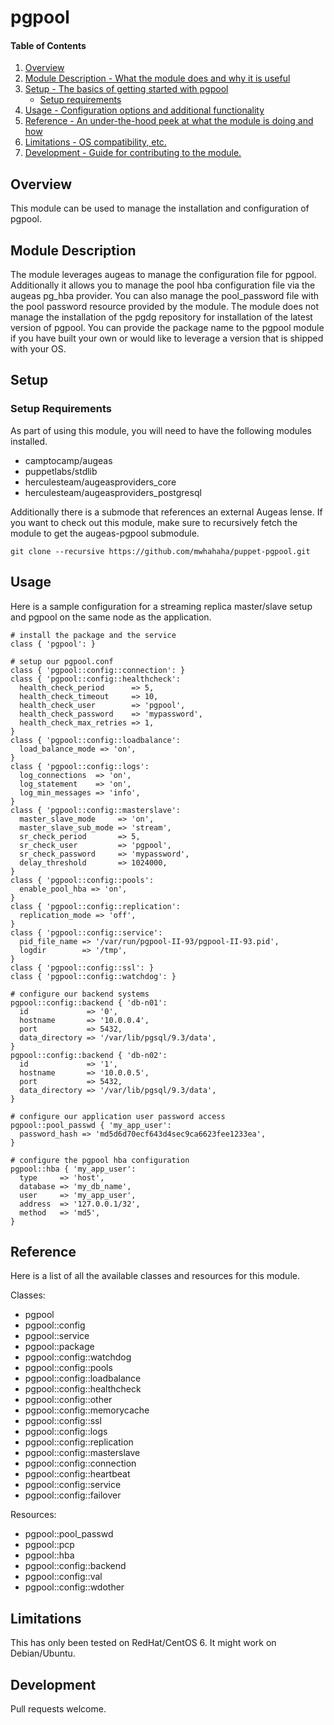 # pgpool

#### Table of Contents

1. [Overview](#overview)
2. [Module Description - What the module does and why it is useful](#module-description)
3. [Setup - The basics of getting started with pgpool](#setup)
    * [Setup requirements](#setup-requirements)
4. [Usage - Configuration options and additional functionality](#usage)
5. [Reference - An under-the-hood peek at what the module is doing and how](#reference)
6. [Limitations - OS compatibility, etc.](#limitations)
6. [Development - Guide for contributing to the module.](#development)

## Overview

This module can be used to manage the installation and configuration of pgpool.

## Module Description

The module leverages augeas to manage the configuration file for pgpool.
Additionally it allows you to manage the pool hba configuration file via the
augeas pg_hba provider.  You can also manage the pool_password file with the
pool password resource provided by the module.  The module does not manage
the installation of the pgdg repository for installation of the latest version
of pgpool.  You can provide the package name to the pgpool module if you have
built your own or would like to leverage a version that is shipped with your
OS.

## Setup

### Setup Requirements

As part of using this module, you will need to have the following modules
installed.

 * camptocamp/augeas
 * puppetlabs/stdlib
 * herculesteam/augeasproviders_core
 * herculesteam/augeasproviders_postgresql

Additionally there is a submode that references an external Augeas lense. If
you want to check out this module, make sure to recursively fetch the module
to get the augeas-pgpool submodule.

```
git clone --recursive https://github.com/mwhahaha/puppet-pgpool.git
```

## Usage

Here is a sample configuration for a streaming replica master/slave setup and
pgpool on the same node as the application.
```
# install the package and the service
class { 'pgpool': }

# setup our pgpool.conf
class { 'pgpool::config::connection': }
class { 'pgpool::config::healthcheck':
  health_check_period      => 5,
  health_check_timeout     => 10,
  health_check_user        => 'pgpool',
  health_check_password    => 'mypassword',
  health_check_max_retries => 1,
}
class { 'pgpool::config::loadbalance':
  load_balance_mode => 'on',
}
class { 'pgpool::config::logs':
  log_connections  => 'on',
  log_statement    => 'on',
  log_min_messages => 'info',
}
class { 'pgpool::config::masterslave':
  master_slave_mode     => 'on',
  master_slave_sub_mode => 'stream',
  sr_check_period       => 5,
  sr_check_user         => 'pgpool',
  sr_check_password     => 'mypassword',
  delay_threshold       => 1024000,
}
class { 'pgpool::config::pools':
  enable_pool_hba => 'on',
}
class { 'pgpool::config::replication':
  replication_mode => 'off',
}
class { 'pgpool::config::service':
  pid_file_name => '/var/run/pgpool-II-93/pgpool-II-93.pid',
  logdir        => '/tmp',
}
class { 'pgpool::config::ssl': }
class { 'pgpool::config::watchdog': }

# configure our backend systems
pgpool::config::backend { 'db-n01':
  id             => '0',
  hostname       => '10.0.0.4',
  port           => 5432,
  data_directory => '/var/lib/pgsql/9.3/data',
}
pgpool::config::backend { 'db-n02':
  id             => '1',
  hostname       => '10.0.0.5',
  port           => 5432,
  data_directory => '/var/lib/pgsql/9.3/data',
}

# configure our application user password access
pgpool::pool_passwd { 'my_app_user':
  password_hash => 'md5d6d70ecf643d4sec9ca6623fee1233ea',
}

# configure the pgpool hba configuration
pgpool::hba { 'my_app_user':
  type     => 'host',
  database => 'my_db_name',
  user     => 'my_app_user',
  address  => '127.0.0.1/32',
  method   => 'md5',
}
```

## Reference

Here is a list of all the available classes and resources for this module.

Classes:

 * pgpool
 * pgpool::config
 * pgpool::service
 * pgpool::package
 * pgpool::config::watchdog
 * pgpool::config::pools
 * pgpool::config::loadbalance
 * pgpool::config::healthcheck
 * pgpool::config::other
 * pgpool::config::memorycache
 * pgpool::config::ssl
 * pgpool::config::logs
 * pgpool::config::replication
 * pgpool::config::masterslave
 * pgpool::config::connection
 * pgpool::config::heartbeat
 * pgpool::config::service
 * pgpool::config::failover

Resources:

 * pgpool::pool_passwd
 * pgpool::pcp
 * pgpool::hba
 * pgpool::config::backend
 * pgpool::config::val
 * pgpool::config::wdother

## Limitations

This has only been tested on RedHat/CentOS 6.  It might work on Debian/Ubuntu.

## Development

Pull requests welcome.
